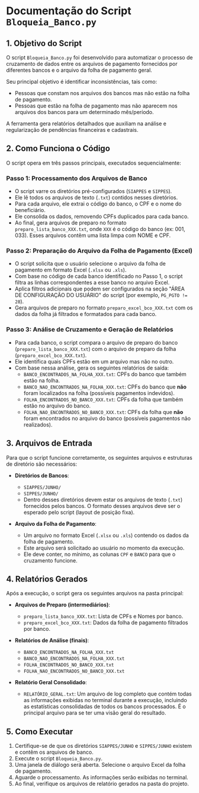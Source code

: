 # Documentação do Script `Bloqueia_Banco.py`

## 1. Objetivo do Script

O script `Bloqueia_Banco.py` foi desenvolvido para automatizar o processo de cruzamento de dados entre os arquivos de pagamento fornecidos por diferentes bancos e o arquivo da folha de pagamento geral.

Seu principal objetivo é identificar inconsistências, tais como:
- Pessoas que constam nos arquivos dos bancos mas não estão na folha de pagamento.
- Pessoas que estão na folha de pagamento mas não aparecem nos arquivos dos bancos para um determinado mês/período.

A ferramenta gera relatórios detalhados que auxiliam na análise e regularização de pendências financeiras e cadastrais.

## 2. Como Funciona o Código

O script opera em três passos principais, executados sequencialmente:

### Passo 1: Processamento dos Arquivos de Banco
- O script varre os diretórios pré-configurados (`SIAPPES` e `SIPPES`).
- Ele lê todos os arquivos de texto (`.txt`) contidos nesses diretórios.
- Para cada arquivo, ele extrai o código do banco, o CPF e o nome do beneficiário.
- Ele consolida os dados, removendo CPFs duplicados para cada banco.
- Ao final, gera arquivos de preparo no formato `preparo_lista_banco_XXX.txt`, onde `XXX` é o código do banco (ex: 001, 033). Esses arquivos contêm uma lista limpa com NOME e CPF.

### Passo 2: Preparação do Arquivo da Folha de Pagamento (Excel)
- O script solicita que o usuário selecione o arquivo da folha de pagamento em formato Excel (`.xlsx` ou `.xls`).
- Com base no código de cada banco identificado no Passo 1, o script filtra as linhas correspondentes a esse banco no arquivo Excel.
- Aplica filtros adicionais que podem ser configurados na seção "ÁREA DE CONFIGURAÇÃO DO USUÁRIO" do script (por exemplo, `PG_PGTO != 28`).
- Gera arquivos de preparo no formato `preparo_excel_bco_XXX.txt` com os dados da folha já filtrados e formatados para cada banco.

### Passo 3: Análise de Cruzamento e Geração de Relatórios
- Para cada banco, o script compara o arquivo de preparo do banco (`preparo_lista_banco_XXX.txt`) com o arquivo de preparo da folha (`preparo_excel_bco_XXX.txt`).
- Ele identifica quais CPFs estão em um arquivo mas não no outro.
- Com base nessa análise, gera os seguintes relatórios de saída:
  - `BANCO_ENCONTRADOS_NA_FOLHA_XXX.txt`: CPFs do banco que também estão na folha.
  - `BANCO_NAO_ENCONTRADOS_NA_FOLHA_XXX.txt`: CPFs do banco que **não** foram localizados na folha (possíveis pagamentos indevidos).
  - `FOLHA_ENCONTRADOS_NO_BANCO_XXX.txt`: CPFs da folha que também estão no arquivo do banco.
  - `FOLHA_NAO_ENCONTRADOS_NO_BANCO_XXX.txt`: CPFs da folha que **não** foram encontrados no arquivo do banco (possíveis pagamentos não realizados).

## 3. Arquivos de Entrada

Para que o script funcione corretamente, os seguintes arquivos e estruturas de diretório são necessários:

- **Diretórios de Bancos**:
  - `SIAPPES/JUNHO/`
  - `SIPPES/JUNHO/`
  - Dentro desses diretórios devem estar os arquivos de texto (`.txt`) fornecidos pelos bancos. O formato desses arquivos deve ser o esperado pelo script (layout de posição fixa).

- **Arquivo da Folha de Pagamento**:
  - Um arquivo no formato Excel (`.xlsx` ou `.xls`) contendo os dados da folha de pagamento.
  - Este arquivo será solicitado ao usuário no momento da execução.
  - Ele deve conter, no mínimo, as colunas `CPF` e `BANCO` para que o cruzamento funcione.

## 4. Relatórios Gerados

Após a execução, o script gera os seguintes arquivos na pasta principal:

- **Arquivos de Preparo (intermediários)**:
  - `preparo_lista_banco_XXX.txt`: Lista de CPFs e Nomes por banco.
  - `preparo_excel_bco_XXX.txt`: Dados da folha de pagamento filtrados por banco.

- **Relatórios de Análise (finais)**:
  - `BANCO_ENCONTRADOS_NA_FOLHA_XXX.txt`
  - `BANCO_NAO_ENCONTRADOS_NA_FOLHA_XXX.txt`
  - `FOLHA_ENCONTRADOS_NO_BANCO_XXX.txt`
  - `FOLHA_NAO_ENCONTRADOS_NO_BANCO_XXX.txt`

- **Relatório Geral Consolidado**:
  - `RELATÓRIO_GERAL.txt`: Um arquivo de log completo que contém todas as informações exibidas no terminal durante a execução, incluindo as estatísticas consolidadas de todos os bancos processados. É o principal arquivo para se ter uma visão geral do resultado.

## 5. Como Executar

1. Certifique-se de que os diretórios `SIAPPES/JUNHO` e `SIPPES/JUNHO` existem e contêm os arquivos de banco.
2. Execute o script `Bloqueia_Banco.py`.
3. Uma janela de diálogo será aberta. Selecione o arquivo Excel da folha de pagamento.
4. Aguarde o processamento. As informações serão exibidas no terminal.
5. Ao final, verifique os arquivos de relatório gerados na pasta do projeto.
